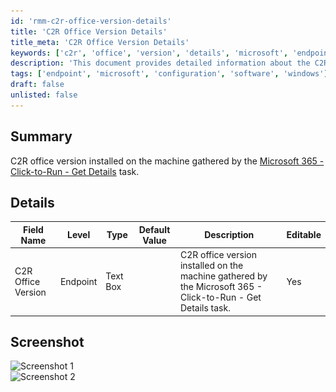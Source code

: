 ```yaml
---
id: 'rmm-c2r-office-version-details'
title: 'C2R Office Version Details'
title_meta: 'C2R Office Version Details'
keywords: ['c2r', 'office', 'version', 'details', 'microsoft', 'endpoint']
description: 'This document provides detailed information about the C2R Office version installed on a machine, as gathered by the Microsoft 365 - Click-to-Run - Get Details task. It includes a summary, detailed field descriptions, and relevant screenshots.'
tags: ['endpoint', 'microsoft', 'configuration', 'software', 'windows']
draft: false
unlisted: false
---
```

## Summary

C2R office version installed on the machine gathered by the [Microsoft 365 - Click-to-Run - Get Details](https://proval.itglue.com/DOC-5078775-17917390) task.

## Details

| Field Name          | Level    | Type      | Default Value | Description                                                                                     | Editable |
|---------------------|----------|-----------|---------------|-------------------------------------------------------------------------------------------------|----------|
| C2R Office Version   | Endpoint | Text Box  | <Blank>       | C2R office version installed on the machine gathered by the Microsoft 365 - Click-to-Run - Get Details task. | Yes      |

## Screenshot

![Screenshot 1](..\..\..\static\img\Endpoint---C2R-Office-Version\image_1.png)  
![Screenshot 2](..\..\..\static\img\Endpoint---C2R-Office-Version\image_2.png)



